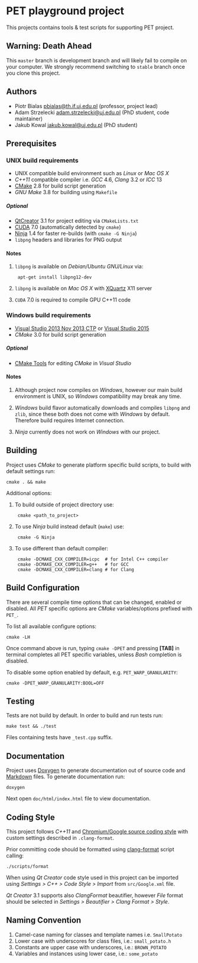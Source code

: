 PET playground project
======================

This projects contains tools & test scripts for supporting PET project.

Warning: Death Ahead
--------------------

This `master` branch is development branch and will likely fail to compile on
your computer. We strongly recommend switching to `stable` branch once you clone
this project.

Authors
-------

* Piotr Bialas <pbialas@th.if.uj.edu.pl> (professor, project lead)
* Adam Strzelecki <adam.strzelecki@uj.edu.pl> (PhD student, code maintainer)
* Jakub Kowal <jakub.kowal@uj.edu.pl> (PhD student)

Prerequisites
-------------

### UNIX build requirements

* UNIX compatible build environment such as *Linux* or *Mac OS X*
* *C++11* compatible compiler i.e. *GCC* 4.6, *Clang* 3.2 or *ICC* 13
* [CMake][cmake] 2.8 for build script generation
* *GNU Make* 3.8 for building using `Makefile`

[cmake]: http://www.cmake.org

##### Optional

* [QtCreator][qtcreator] 3.1 for project editing via `CMakeLists.txt`
* [CUDA][cuda] 7.0 (automatically detected by `cmake`)
* [Ninja][ninja] 1.4 for faster re-builds (with `cmake -G Ninja`)
* `libpng` headers and libraries for PNG output

[qtcreator]: http://qt-project.org/downloads
[cuda]: https://developer.nvidia.com/cuda-downloads
[ninja]: http://martine.github.io/ninja/
[libpng]: http://libpng.sourceforge.net

#### Notes

1. `libpng` is available on *Debian/Ubuntu GNU/Linux* via:

		apt-get install libpng12-dev

2. `libpng` is available on *Mac OS X* with [XQuartz][xquartz] X11 server

[xquartz]: http://xquartz.macosforge.org

3. `CUDA` 7.0 is required to compile GPU C++11 code

### Windows build requirements

[vs2013]: http://www.microsoft.com/en-us/download/details.aspx?id=41151
[vs2015]: http://www.visualstudio.com/en-us/downloads/visual-studio-2015-downloads-vs

* [Visual Studio 2013 Nov 2013 CTP][vs2013] or [Visual Studio 2015][vs2015]
* *CMake* 3.0 for build script generation

##### Optional

* [CMake Tools][cmaketools] for editing *CMake* in *Visual Studio*

[cmaketools]: http://cmaketools.codeplex.com

#### Notes

1. Although project now compiles on *Windows*, however our main build
   environment is UNIX, so *Windows* compatibility may break any time.

2. *Windows* build flavor automatically downloads and compiles `libpng` and
   `zlib`, since these both does not come with *Windows* by default. Therefore
   build requires Internet connection.

3. *Ninja* currently does not work on *Windows* with our project.

Building
--------

Project uses *CMake* to generate platform specific build scripts, to build with
default settings run:

	cmake . && make

Additional options:

1. To build outside of project directory use:

		cmake <path_to_project>

2. To use *Ninja* build instead default (`make`) use:

		cmake -G Ninja

3. To use different than default compiler:

		cmake -DCMAKE_CXX_COMPILER=icpc  # for Intel C++ compiler
		cmake -DCMAKE_CXX_COMPILER=g++   # for GCC
		cmake -DCMAKE_CXX_COMPILER=clang # for Clang

Build Configuration
-------------------

There are several compile time options that can be changed, enabled or
disabled. All *PET* specific options are *CMake* variables/options prefixed
with `PET_`.

To list all available configure options:

	cmake -LH

Once command above is run, typing `cmake -DPET` and pressing **[TAB]** in
terminal completes all PET specific variables, unless *Bash* completion is
disabled.

To disable some option enabled by default, e.g. `PET_WARP_GRANULARITY`:

	cmake -DPET_WARP_GRANULARITY:BOOL=OFF

Testing
-------

Tests are not build by default. In order to build and run tests run:

	make test && ./test

Files containing tests have `_test.cpp` suffix.

Documentation
-------------

[doxygen]: http://www.doxygen.org/
[markdown]: http://daringfireball.net/projects/markdown/

Project uses [Doxygen][doxygen] to generate documentation out of source code
and [Markdown][markdown] files. To generate documentation run:

	doxygen

Next open `doc/html/index.html` file to view documentation.

Coding Style
------------

[style]: http://dev.chromium.org/developers/coding-style
[clang-format]: http://clang.llvm.org/docs/ClangFormat.html

This project follows *C++11* and [Chromium/Google source coding style][style]
with custom settings described in `.clang-format`.

Prior committing code should be formatted using [clang-format][clang-format]
script calling:

	./scripts/format

When using *Qt Creator* code style used in this project can be imported using
*Settings > C++ > Code Style > Import* from `src/Google.xml` file.

*Qt Creator* 3.1 supports also *ClangFormat* beautifier, however *File* format
should be selected in *Settings > Beautifier > Clang Format > Style*.

Naming Convention
-----------------

1. Camel-case naming for classes and template names i.e. `SmallPotato`
2. Lower case with underscores for class files, i.e.: `small_potato.h`
3. Constants are upper case with underscores, i.e.: `BROWN_POTATO`
4. Variables and instances using lower case, i.e.: `some_potato`